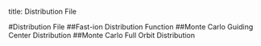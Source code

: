 title: Distribution File

#Distribution File
##Fast-ion Distribution Function
##Monte Carlo Guiding Center Distribution
##Monte Carlo Full Orbit Distribution
